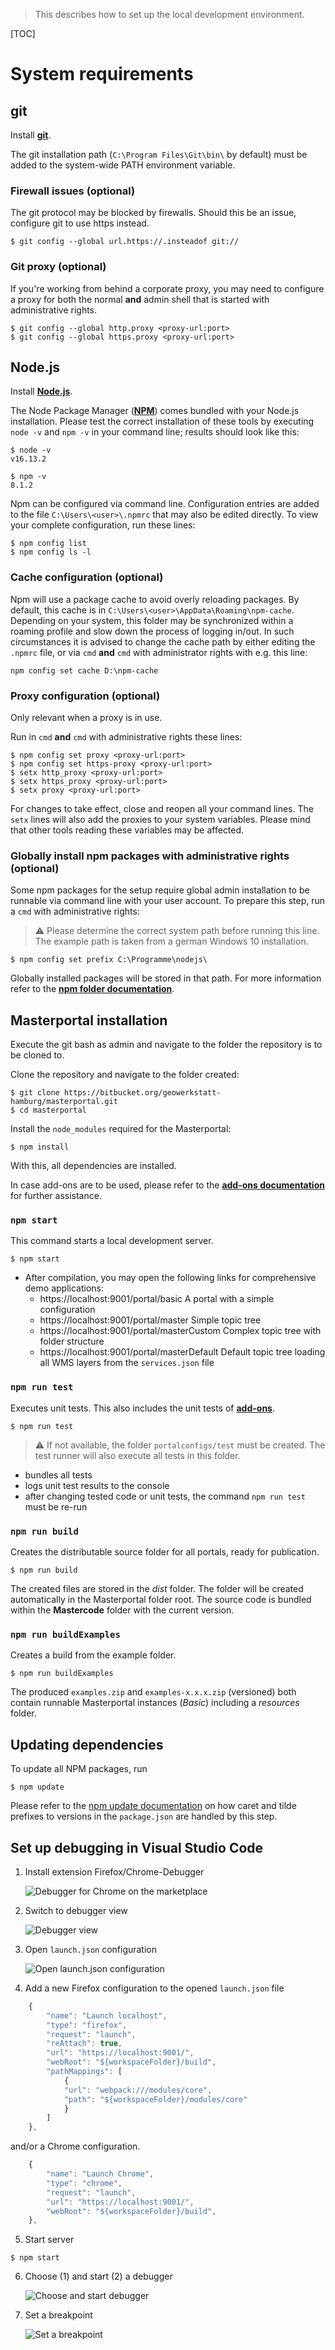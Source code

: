 >This describes how to set up the local development environment.

[TOC]

# System requirements

## git

Install **[git](http://git-scm.com/)**.

The git installation path (`C:\Program Files\Git\bin\` by default) must be added to the system-wide PATH environment variable.

### Firewall issues (optional)

The git protocol may be blocked by firewalls. Should this be an issue, configure git to use https instead.

```console
$ git config --global url.https://.insteadof git://
```

### Git proxy (optional)

If you're working from behind a corporate proxy, you may need to configure a proxy for both the normal **and** admin shell that is started with administrative rights.

```console
$ git config --global http.proxy <proxy-url:port>
$ git config --global https.proxy <proxy-url:port>
```

## Node.js

Install **[Node.js](http://nodejs.org)**.

The Node Package Manager (**[NPM](http://npmjs.org)**) comes bundled with your Node.js installation. Please test the correct installation of these tools by executing `node -v` and `npm -v` in your command line; results should look like this:

```console
$ node -v
v16.13.2

$ npm -v
8.1.2
```

Npm can be configured via command line. Configuration entries are added to the file `C:\Users\<user>\.npmrc` that may also be edited directly. To view your complete configuration, run these lines:

```console
$ npm config list
$ npm config ls -l
```

### Cache configuration (optional)

Npm will use a package cache to avoid overly reloading packages. By default, this cache is in `C:\Users\<user>\AppData\Roaming\npm-cache`. Depending on your system, this folder may be synchronized within a roaming profile and slow down the process of logging in/out. In such circumstances it is advised to change the cache path by either editing the `.npmrc` file, or via `cmd` **and** `cmd` with administrator rights with e.g. this line:

```console
npm config set cache D:\npm-cache
```

### Proxy configuration (optional)

Only relevant when a proxy is in use.

Run in `cmd` **and** `cmd` with administrative rights these lines:

```console
$ npm config set proxy <proxy-url:port>
$ npm config set https-proxy <proxy-url:port>
$ setx http_proxy <proxy-url:port>
$ setx https_proxy <proxy-url:port>
$ setx proxy <proxy-url:port>
```

For changes to take effect, close and reopen all your command lines. The `setx` lines will also add the proxies to your system variables. Please mind that other tools reading these variables may be affected.

### Globally install npm packages with administrative rights (optional)

Some npm packages for the setup require global admin installation to be runnable via command line with your user account. To prepare this step, run a `cmd` with administrative rights:

>⚠️ Please determine the correct system path before running this line. The example path is taken from a german Windows 10 installation.
```console
$ npm config set prefix C:\Programme\nodejs\
```

Globally installed packages will be stored in that path. For more information refer to the **[npm folder documentation](https://docs.npmjs.com/files/folders)**.

## Masterportal installation

Execute the git bash as admin and navigate to the folder the repository is to be cloned to.

Clone the repository and navigate to the folder created:

```console
$ git clone https://bitbucket.org/geowerkstatt-hamburg/masterportal.git
$ cd masterportal
```

Install the `node_modules` required for the Masterportal:

```console
$ npm install
```

With this, all dependencies are installed.

In case add-ons are to be used, please refer to the **[add-ons documentation](addOnsVue.md)** for further assistance.

### `npm start`

This command starts a local development server.

```console
$ npm start
```

- After compilation, you may open the following links for comprehensive demo applications:
    - https://localhost:9001/portal/basic A portal with a simple configuration
    - https://localhost:9001/portal/master Simple topic tree
    - https://localhost:9001/portal/masterCustom Complex topic tree with folder structure
    - https://localhost:9001/portal/masterDefault Default topic tree loading all WMS layers from the `services.json` file

### `npm run test`

Executes unit tests. This also includes the unit tests of **[add-ons](addonsVue.md)**.

```console
$ npm run test
```

>⚠️ If not available, the folder `portalconfigs/test` must be created. The test runner will also execute all tests in this folder.

- bundles all tests
- logs unit test results to the console
- after changing tested code or unit tests, the command `npm run test` must be re-run

### `npm run build`

Creates the distributable source folder for all portals, ready for publication.

```console
$ npm run build
```

The created files are stored in the *dist* folder. The folder will be created automatically in the Masterportal folder root. The source code is bundled within the **Mastercode** folder with the current version.

### `npm run buildExamples`

Creates a build from the example folder.

```console
$ npm run buildExamples
```

The produced `examples.zip` and `examples-x.x.x.zip` (versioned) both contain runnable Masterportal instances (*Basic*) including a *resources* folder.

## Updating dependencies

To update all NPM packages, run

```console
$ npm update
```

Please refer to the [npm update documentation](https://docs.npmjs.com/cli/v6/commands/npm-update) on how caret and tilde prefixes to versions in the `package.json` are handled by this step.

## Set up debugging in Visual Studio Code

1. Install extension Firefox/Chrome-Debugger

   ![Debugger for Chrome on the marketplace](https://vscode-westus.azurewebsites.net/assets/docs/nodejs/reactjs/debugger-for-chrome.png)

2. Switch to debugger view

   ![Debugger view](https://i0.wp.com/www.mattgoldspink.co.uk/wp-content/uploads/2019/02/Screenshot-2019-02-01-at-21.03.13.png?w=640&ssl=1)

3. Open `launch.json` configuration

   ![Open launch.json configuration](https://docs.microsoft.com/ja-jp/windows/images/vscode-debug-launch-configuration.png)

4. Add a new Firefox configuration to the opened `launch.json` file
```javascript
    {
        "name": "Launch localhost",
        "type": "firefox",
        "request": "launch",
        "reAttach": true,
        "url": "https://localhost:9001/",
        "webRoot": "${workspaceFolder}/build",
        "pathMappings": [
            {
            "url": "webpack:///modules/core",
            "path": "${workspaceFolder}/modules/core"
            }
        ]
    },
```

and/or a Chrome configuration.

```javascript
    {
        "name": "Launch Chrome",
        "type": "chrome",
        "request": "launch",
        "url": "https://localhost:9001/",
        "webRoot": "${workspaceFolder}/build",
    },
```

5. Start server
```console
$ npm start
```

6. Choose (1) and start (2) a debugger

   ![Choose and start debugger](https://i.stack.imgur.com/aJatw.png)

7. Set a breakpoint

    ![Set a breakpoint](https://docs.microsoft.com/en-us/sharepoint/dev/images/vscode-debugging-breakpoint-configured.png)
